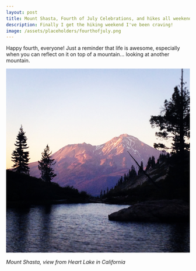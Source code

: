 ```yaml
---
layout: post
title: Mount Shasta, Fourth of July Celebrations, and hikes all weekend long
description: Finally I get the hiking weekend I've been craving!
image: /assets/placeholders/fourthofjuly.png
---
```

Happy fourth, everyone! Just a reminder that life is awesome, especially when you can reflect on it on top of a mountain... looking at another mountain.

<img class="img-responsive" src="/assets/placeholders/fourthofjuly2.png" style="width:800px">

<i>Mount Shasta, view from Heart Lake in California</i>



